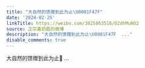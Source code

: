 ```yaml
---
title: "大自然的馈赠到此为止\U0001F47F"
date: '2024-02-25'
linkTitle: https://weibo.com/3825863518/O2dhMuNO2
source: 正宗毒奶菇的微博
description: "大自然的馈赠到此为止\U0001F47F  ..."
disable_comments: true
---
```

大自然的馈赠到此为止👿  ...